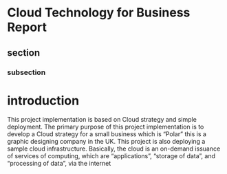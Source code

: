 # Cloud Technology for Business Report

## section
### subsection
# introduction
This project implementation is based on Cloud strategy and simple deployment. The primary purpose of this project implementation is to develop a Cloud strategy for a small business which is “Polar” this is a graphic designing company in the UK. This project is also deploying a sample cloud infrastructure. Basically, the cloud is an on-demand issuance of services of computing, which are “applications”, “storage of data”, and “processing of data”, via the internet 

